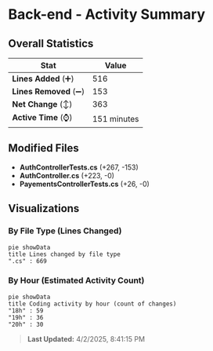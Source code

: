 # Back-end - Activity Summary 

## Overall Statistics

| Stat                   | Value                                                             |
| ---------------------- | ----------------------------------------------------------------- |
| **Lines Added** (➕)   | 516                                          |
| **Lines Removed** (➖) | 153                                        |
| **Net Change** (↕)    | 363                |
| **Active Time** (⌚)   | 151 minutes |


## Modified Files
- **AuthControllerTests.cs** (+267, -153)
- **AuthController.cs** (+223, -0)
- **PayementsControllerTests.cs** (+26, -0)

## Visualizations

### By File Type (Lines Changed)

```mermaid
pie showData
title Lines changed by file type
".cs" : 669
```

### By Hour (Estimated Activity Count)

```mermaid
pie showData
title Coding activity by hour (count of changes)
"18h" : 59
"19h" : 36
"20h" : 30
```


> **Last Updated:** 4/2/2025, 8:41:15 PM